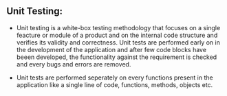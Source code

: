 
## Unit Testing:

- Unit testing is a white-box testing methodology that focuses on a single feacture or module of a product and on the internal code structure 
and verifies its validity and correctness. Unit tests are performed early on in the development of the application and after few code blocks 
have beeen developed, the functionality against the requirement is checked and every bugs and errors are removed.

- Unit tests are performed seperately on every functions present in the application like a single line of code, functions, methods, objects etc.

